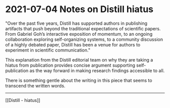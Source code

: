 # 2021-07-04 Notes on Distill hiatus

"Over the past five years, Distill has supported authors in publishing
artifacts that push beyond the traditional expectations of scientific
papers. From Gabriel Goh’s interactive exposition of momentum, to an
ongoing collaboration exploring self-organizing systems, to a
community discussion of a highly debated paper, Distill has been a
venue for authors to experiment in scientific communication."

This explanation from the Distill editorial team on why they are
taking a hiatus from publication provides concise argument supporting
self-publication as the way forward in making research findings
accessible to all.

There is something gentle about the writing in this piece that seems
to transcend the written words.


----
[[Distill - hiatus]]
